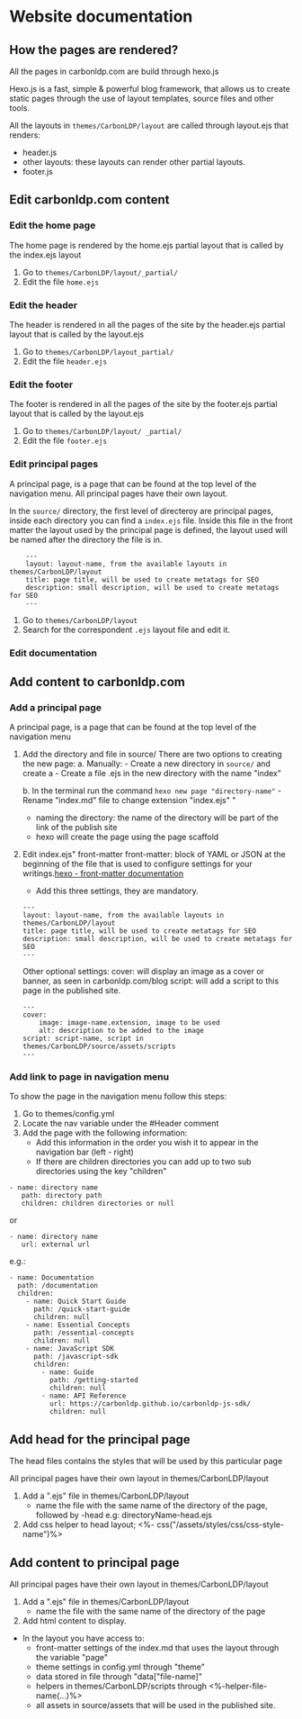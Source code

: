 # Website documentation

## How the pages are rendered?
All the pages in carbonldp.com are build through hexo.js

Hexo.js is a fast, simple & powerful blog framework, that allows us to create static pages through the use of layout templates, source files and other tools.

All the layouts in `themes/CarbonLDP/layout` are called through layout.ejs that renders:
 - header.js
 - other layouts: these layouts can render other partial layouts.
 - footer.js

## Edit carbonldp.com content

### Edit the home page

The home page is rendered by the home.ejs partial layout that is called by the index.ejs layout

 1. Go to `themes/CarbonLDP/layout/_partial/`
 2. Edit the file `home.ejs`

### Edit the header
The header is rendered in all the pages of the site by the header.ejs partial layout that is called by the layout.ejs

1. Go to `themes/CarbonLDP/layout_partial/`
2. Edit the file `header.ejs`

### Edit the footer
The footer is rendered in all the pages of the site by the footer.ejs partial layout that is called by the layout.ejs

1. Go to `themes/CarbonLDP/layout/ _partial/`
2. Edit the file `footer.ejs`

### Edit principal pages
A principal page, is a page that can be found at the top level of the navigation menu. All principal pages have their own layout.

In the `source/` directory, the first level of directeroy are principal pages, inside each directory you can find a `index.ejs` file. Inside this file in the front matter the layout used by the principal page is defined, the layout used will be named after the directory the file is in. 
```
	---
	layout: layout-name, from the available layouts in themes/CarbonLDP/layout
	title: page title, will be used to create metatags for SEO
	description: small description, will be used to create metatags for SEO
	---
```

1. Go to `themes/CarbonLDP/layout`
2. Search for the correspondent `.ejs` layout file and edit it.

### Edit documentation


## Add content to carbonldp.com
### Add a principal page

A principal page, is a page that can be found at the top level of the navigation menu

1. Add the directory and file in source/
There are two options to creating the new page:
    a. Manually:
        - Create a new directory in `source/` and create a
        - Create a file .ejs in the new directory with the name "index"

    b. In the terminal run the command `hexo new page "directory-name"`
        - Rename "index.md" file to change extension "index.ejs"
        "
    - naming the directory: the name of the directory will be part of the link of the publish site
    - hexo will create the page using the page scaffold
2. Edit index.ejs" front-matter
	front-matter: block of YAML or JSON at the beginning of the file that is used to configure settings for your writings.[hexo - front-matter documentation](https://hexo.io/docs/front-matter.html)

	- Add this three settings, they are mandatory.
	```
	---
	layout: layout-name, from the available layouts in themes/CarbonLDP/layout
	title: page title, will be used to create metatags for SEO
	description: small description, will be used to create metatags for SEO
	---
	```

	Other optional settings:
	cover: will display an image as a cover or banner, as seen in carbonldp.com/blog
	script: will add a script to this page in the published site.
	```
	---
	cover:
    	image: image-name.extension, image to be used
    	alt: description to be added to the image
    script: script-name, script in themes/CarbonLDP/source/assets/scripts
	---
	```

### Add link to page in navigation menu

To show the page in the navigation menu follow this steps:

1. Go to themes/config.yml
2. Locate the nav variable under the #Header comment
3. Add the page with the following information:
    - Add this information in the order you wish it to appear in the navigation bar (left - right)
	- If there are children directories you can add up to two sub directories using the key "children"
```
- name: directory name
   path: directory path
   children: children directories or null
```
or
```
- name: directory name
   url: external url
```

e.g.:
```
- name: Documentation
  path: /documentation
  children:
	- name: Quick Start Guide
	  path: /quick-start-guide
	  children: null
	- name: Essential Concepts
	  path: /essential-concepts
	  children: null
	- name: JavaScript SDK
	  path: /javascript-sdk
	  children:
	    - name: Guide
	      path: /getting-started
	      children: null
	    - name: API Reference
	      url: https://carbonldp.github.io/carbonldp-js-sdk/
	      children: null
```
## Add head for the principal page
The head files contains the styles that will be used by this particular page

All principal pages have their own layout in themes/CarbonLDP/layout

1. Add a ".ejs" file in themes/CarbonLDP/layout
    - name the file with the same name of the directory of the page, followed by -head
       e.g: directoryName-head.ejs
2. Add css helper to head layout;
	<%- css("/assets/styles/css/css-style-name")%>

## Add content to principal page

All principal pages have their own layout in themes/CarbonLDP/layout

1. Add a ".ejs" file in themes/CarbonLDP/layout
    - name the file with the same name of the directory of the page
2. Add html content to display.

- In the layout you have access to:
     - front-matter settings of the index.md that uses the layout through the variable "page"
     - theme settings in config.yml through "theme"
     - data stored in file through "data["file-name]"
     - helpers in themes/CarbonLDP/scripts through <%-helper-file-name(...)%>
     - all assets in source/assets that will be used in the published site.
